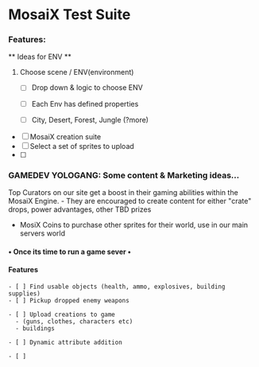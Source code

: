 # MosaiX Test Suite 

### Features:

** Ideas for ENV **
1.  Choose scene / ENV(environment)
    - [ ] Drop down & logic to choose ENV
    - [ ] Each Env has defined properties
    - [ ] City, Desert, Forest, Jungle (?more)


- [ ] MosaiX creation suite
- [ ] Select a set of sprites to upload
- [ ]






### GAMEDEV YOLOGANG: Some content & Marketing ideas...

  Top Curators on our site get a boost in their gaming abilities within the MosaiX Engine.
    - They are encouraged to create content for either "crate" drops, power advantages, other TBD prizes


  - MosiX Coins to purchase other sprites for their world, use in our main servers world

  #### • Once its time to run a game sever •
  #### Features
    - [ ] Find usable objects (health, ammo, explosives, building supplies)
    - [ ] Pickup dropped enemy weapons

    - [ ] Upload creations to game
      - (guns, clothes, characters etc)
      - buildings

    - [ ] Dynamic attribute addition

    - [ ]

